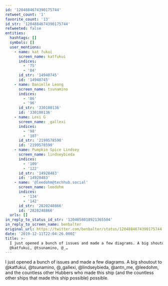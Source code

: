 ```yaml
---
id: '1204884674390175744'
retweet_count: '1'
favorite_count: '13'
id_str: '1204884674390175744'
retweeted: false
entities:
  hashtags: []
  symbols: []
  user_mentions:
    - name: kat fukui
      screen_name: katfukui
      indices:
        - '75'
        - '84'
      id_str: '14940745'
      id: '14940745'
    - name: Danielle Leong
      screen_name: tsunamino
      indices:
        - '86'
        - '96'
      id_str: '330100136'
      id: '330100136'
    - name: Lexi G
      screen_name: _gallexi
      indices:
        - '98'
        - '107'
      id_str: '2199578590'
      id: '2199578590'
    - name: Pumpkin Spice Lindsey
      screen_name: lindseybieda
      indices:
        - '109'
        - '122'
      id_str: '14928483'
      id: '14928483'
    - name: '@leedohm@techhub.social'
      screen_name: leedohm
      indices:
        - '134'
        - '142'
      id_str: '2820248866'
      id: '2820248866'
  urls: []
in_reply_to_status_id_str: '1204858018921365504'
in_reply_to_screen_name: benbalter
original_url: https://twitter.com/benbalter/status/1204884674390175744
date: '2019-12-11T22:04:26.000Z'
title: >-
  I just opened a bunch of issues and made a few diagrams. A big shoutout to
  @katfukui, @tsunamino, @_…
---
```


I just opened a bunch of issues and made a few diagrams. A big shoutout to @katfukui, @tsunamino, @_gallexi, @lindseybieda, @antn_me, @leedohm, and the countless other Hubbers who made this ship (and the countless other ships that made this ship possible) possible.